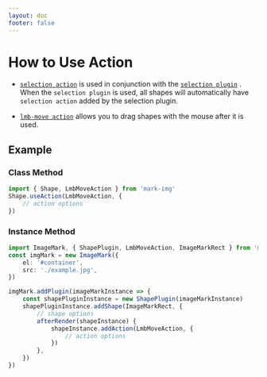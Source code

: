 ```yaml
---
layout: doc
footer: false
---
```


# How to Use Action

- [`selection action`](/en/api/action/selection) is used in conjunction with the [`selection plugin`](/en/api/plugin/selection) . When the `selection plugin` is used, all shapes will automatically have `selection action` added by the selection plugin.

- [`lmb-move action`](/en/api/action/lmb-move) allows you to drag shapes with the mouse after it is used.

## Example

### Class Method

```ts
import { Shape, LmbMoveAction } from 'mark-img'
Shape.useAction(LmbMoveAction, {
	// action options
})
```

### Instance Method

```ts
import ImageMark, { ShapePlugin, LmbMoveAction, ImageMarkRect } from 'mark-img'
const imgMark = new ImageMark({
	el: '#container',
	src: './example.jpg',
})

imgMark.addPlugin(imageMarkInstance => {
	const shapePluginInstance = new ShapePlugin(imageMarkInstance)
	shapePluginInstance.addShape(ImageMarkRect, {
		// shape options
		afterRender(shapeInstance) {
			shapeInstance.addAction(LmbMoveAction, {
				// action options
			})
		},
	})
})
```
